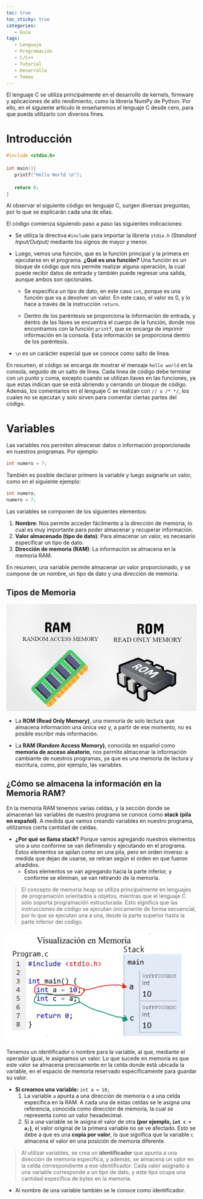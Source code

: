```yaml
---
toc: true 
toc_sticky: true
categories: 
   - Guía
tags:
   - Lenguaje
   - Programación
   - C/C++
   - Tutorial
   - Desarrollo
   - Temas
---
```


El lenguaje C se utiliza principalmente en el desarrollo de kernels, firmware y aplicaciones de alto rendimiento, como la librería NumPy de Python. Por ello, en el siguiente artículo le enseñaremos el lenguaje C desde cero, para que pueda utilizarlo con diversos fines.

# Introducción 
```c
#include <stdio.h>

int main(){
   printf("Hello World \n");

   return 0;
}
```

Al observar el siguiente código en lenguaje C, surgen diversas preguntas, por lo que se explicarán cada una de ellas.

El código comienza siguiendo paso a paso las siguientes indicaciones:

- Se utiliza la directiva ```#include``` para importar la librería ```stdio.h``` *(Standard Input/Output)* mediante los signos de mayor y menor.

- Luego, vemos una función, que es la función principal y la primera en ejecutarse en el programa. **¿Qué es una función?** Una función es un bloque de código que nos permite realizar alguna operación, la cual puede recibir datos de entrada y también puede regresar una salida, aunque ambos son opcionales.
    
    - Se especifica un tipo de dato, en este caso ```int```, porque es una función que va a devolver un valor. En este caso, el valor es 0, y lo hace a través de la instrucción ```return```.

    - Dentro de los paréntesis se proporciona la información de entrada, y dentro de las llaves se encuentra el cuerpo de la función, donde nos encontramos con la función ```printf```, que se encarga de imprimir información en la consola. Esta información se proporciona dentro de los paréntesis.

- ```\n``` es un carácter especial que se conoce como salto de línea. 

En resumen, el código se encarga de mostrar el mensaje ```hello world``` en la consola, seguido de un salto de línea. Cada línea de código debe terminar con un punto y coma, excepto cuando se utilizan llaves en las funciones, ya que estas indican que se está abriendo y cerrando un bloque de código. Además, los comentarios en el lenguaje C se realizan con ```// o /* */```, los cuales no se ejecutan y solo sirven para comentar ciertas partes del código.

# Variables
Las variables nos permiten almacenar datos o información proporcionada en nuestros programas. Por ejemplo:

```c
int numero = 7;
```

También es posible declarar primero la variable y luego asignarle un valor, como en el siguiente ejemplo:

```c
int numero;
numero = 7;
```

Las variables se componen de los siguientes elementos:

1. **Nombre**: Nos permite acceder fácilmente a la dirección de memoria, lo cual es muy importante para poder almacenar y recuperar información.
2. **Valor almacenado (tipo de dato)**: Para almacenar un valor, es necesario especificar un tipo de dato.
3. **Dirección de memoria (RAM)**: La información se almacena en la memoria RAM.

En resumen, una variable permite almacenar un valor proporcionado, y se compone de un nombre, un tipo de dato y una dirección de memoria.

## Tipos de Memoria
![Memoria-RAM-ROM](/assets/img/guia-clanguage/Memoria-RAM-ROM.png)

- La **ROM (Read Only Memory)**, una memoria de solo lectura que almacena información una única vez y, a partir de ese momento, no es posible escribir más información.

- La **RAM (Random Access Memory)**, conocida en español como **memoria de acceso aleatorio**, nos permite almacenar la información cambiante de nuestros programas, ya que es una memoria de lectura y escritura, como, por ejemplo, las variables.

## ¿Cómo se almacena la información en la Memoria RAM?
En la memoria RAM tenemos varias celdas, y la sección donde se almacenan las variables de nuestro programa se conoce como **stack (pila en español)**. A medida que vamos creando variables en nuestro programa, utilizamos cierta cantidad de celdas.

- **¿Por qué se llama stack?** Porque vamos agregando nuestros elementos uno a uno conforme se van definiendo y ejecutando en el programa. Estos elementos se apilan como en una pila, pero en orden inverso: a medida que dejan de usarse, se retiran según el orden en que fueron añadidos.
  - Estos elementos se van agregando hacia la parte inferior, y conforme se eliminan, se van retirando de la memoria.

> El concepto de memoria heap se utiliza principalmente en lenguajes de programación orientados a objetos, mientras que el lenguaje C solo soporta programación estructurada. Esto significa que las instrucciones de código se ejecutan únicamente de forma secuencial, por lo que se ejecutan una a una, desde la parte superior hasta la parte inferior del código.

![memory-stack](/assets/img/guia-clanguage/memory-stack.png)

Tenemos un identificador o nombre para la variable, al que, mediante el operador igual, le asignamos un valor. Lo que sucede en memoria es que este valor se almacena precisamente en la celda donde está ubicada la variable, en el espacio de memoria reservado específicamente para guardar su valor.

- **Si creamos una variable:** `int a = 10;` 
  1. La variable `a` apunta a una dirección de memoria o a una celda específica en la RAM. A cada una de estas celdas se le asigna una referencia, conocida como dirección de memoria, la cual se representa como un valor hexadecimal.  
  2. Si a una variable se le asigna el valor de otra **(por ejemplo, `int c = a;`)**, el valor original de la primera variable no se ve afectado. Esto se debe a que es una **copia por valor**, lo que significa que la variable `c` almacena el valor en una posición de memoria diferente.  

> Al utilizar variables, se crea un **identificador** que apunta a una dirección de memoria específica, y además, se almacena un valor en la celda correspondiente a ese identificador. Cada valor asignado a una variable corresponde a un tipo de dato, y este tipo ocupa una cantidad específica de bytes en la memoria.
  - Al nombre de una variable también se le conoce como identificador.

